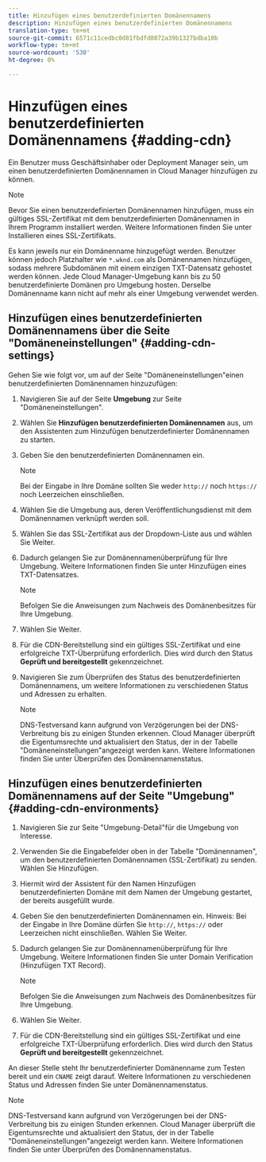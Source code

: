 ```yaml
---
title: Hinzufügen eines benutzerdefinierten Domänennamens
description: Hinzufügen eines benutzerdefinierten Domänennamens
translation-type: tm+mt
source-git-commit: 6571c11cedbc0d81fbdfd8072a39b1327bdba10b
workflow-type: tm+mt
source-wordcount: '530'
ht-degree: 0%

---
```



# Hinzufügen eines benutzerdefinierten Domänennamens {#adding-cdn}

Ein Benutzer muss Geschäftsinhaber oder Deployment Manager sein, um einen benutzerdefinierten Domänennamen in Cloud Manager hinzufügen zu können.

>[!NOTE]
>Bevor Sie einen benutzerdefinierten Domänennamen hinzufügen, muss ein gültiges SSL-Zertifikat mit dem benutzerdefinierten Domänennamen in Ihrem Programm installiert werden. Weitere Informationen finden Sie unter Installieren eines SSL-Zertifikats.

Es kann jeweils nur ein Domänenname hinzugefügt werden. Benutzer können jedoch Platzhalter wie `*.wknd.com` als Domänennamen hinzufügen, sodass mehrere Subdomänen mit einem einzigen TXT-Datensatz gehostet werden können.
Jede Cloud Manager-Umgebung kann bis zu 50 benutzerdefinierte Domänen pro Umgebung hosten.
Derselbe Domänenname kann nicht auf mehr als einer Umgebung verwendet werden.

## Hinzufügen eines benutzerdefinierten Domänennamens über die Seite &quot;Domäneneinstellungen&quot; {#adding-cdn-settings}

Gehen Sie wie folgt vor, um auf der Seite &quot;Domäneneinstellungen&quot;einen benutzerdefinierten Domänennamen hinzuzufügen:

1. Navigieren Sie auf der Seite **Umgebung** zur Seite &quot;Domäneneinstellungen&quot;.

1. Wählen Sie **Hinzufügen benutzerdefinierten Domänennamen** aus, um den Assistenten zum Hinzufügen benutzerdefinierter Domänennamen zu starten.

1. Geben Sie den benutzerdefinierten Domänennamen ein.

   >[!NOTE]
   >Bei der Eingabe in Ihre Domäne sollten Sie weder `http://` noch `https://` noch Leerzeichen einschließen.

1. Wählen Sie die Umgebung aus, deren Veröffentlichungsdienst mit dem Domänennamen verknüpft werden soll.

1. Wählen Sie das SSL-Zertifikat aus der Dropdown-Liste aus und wählen Sie Weiter.

1. Dadurch gelangen Sie zur Domänennamenüberprüfung für Ihre Umgebung. Weitere Informationen finden Sie unter Hinzufügen eines TXT-Datensatzes.

   >[!NOTE]
   >Befolgen Sie die Anweisungen zum Nachweis des Domänenbesitzes für Ihre Umgebung.

1. Wählen Sie Weiter.
1. Für die CDN-Bereitstellung sind ein gültiges SSL-Zertifikat und eine erfolgreiche TXT-Überprüfung erforderlich. Dies wird durch den Status **Geprüft und bereitgestellt** gekennzeichnet.
1. Navigieren Sie zum Überprüfen des Status des benutzerdefinierten Domänennamens, um weitere Informationen zu verschiedenen Status und Adressen zu erhalten.

   >[!NOTE]
   >DNS-Testversand kann aufgrund von Verzögerungen bei der DNS-Verbreitung bis zu einigen Stunden erkennen. Cloud Manager überprüft die Eigentumsrechte und aktualisiert den Status, der in der Tabelle &quot;Domäneneinstellungen&quot;angezeigt werden kann. Weitere Informationen finden Sie unter Überprüfen des Domänennamenstatus.

## Hinzufügen eines benutzerdefinierten Domänennamens auf der Seite &quot;Umgebung&quot;{#adding-cdn-environments}

1. Navigieren Sie zur Seite &quot;Umgebung-Detail&quot;für die Umgebung von Interesse.
1. Verwenden Sie die Eingabefelder oben in der Tabelle &quot;Domänennamen&quot;, um den benutzerdefinierten Domänennamen (SSL-Zertifikat) zu senden. Wählen Sie Hinzufügen.
1. Hiermit wird der Assistent für den Namen Hinzufügen benutzerdefinierten Domäne mit dem Namen der Umgebung gestartet, der bereits ausgefüllt wurde.
1. Geben Sie den benutzerdefinierten Domänennamen ein. Hinweis: Bei der Eingabe in Ihre Domäne dürfen Sie `http://`, `https://` oder Leerzeichen nicht einschließen. Wählen Sie Weiter.
1. Dadurch gelangen Sie zur Domänennamenüberprüfung für Ihre Umgebung. Weitere Informationen finden Sie unter Domain Verification (Hinzufügen TXT Record).

   >[!NOTE]
   >Befolgen Sie die Anweisungen zum Nachweis des Domänenbesitzes für Ihre Umgebung.

1. Wählen Sie Weiter.
1. Für die CDN-Bereitstellung sind ein gültiges SSL-Zertifikat und eine erfolgreiche TXT-Überprüfung erforderlich. Dies wird durch den Status **Geprüft und bereitgestellt** gekennzeichnet.

An dieser Stelle steht Ihr benutzerdefinierter Domänenname zum Testen bereit und ein `CNAME` zeigt darauf. Weitere Informationen zu verschiedenen Status und Adressen finden Sie unter Domänennamenstatus.

>[!NOTE]
>DNS-Testversand kann aufgrund von Verzögerungen bei der DNS-Verbreitung bis zu einigen Stunden erkennen. Cloud Manager überprüft die Eigentumsrechte und aktualisiert den Status, der in der Tabelle &quot;Domäneneinstellungen&quot;angezeigt werden kann. Weitere Informationen finden Sie unter Überprüfen des Domänennamenstatus.
